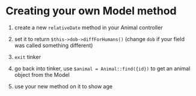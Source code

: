 # Creating your own Model method

1. create a new `relativeDate` method in your Animal controller

1. set it to return `$this->dob->diffForHumans()` (change `dob` if your field was called something different)

1. `exit` tinker

1. go back into tinker, use `$animal = Animal::find({id})` to get an animal object from the Model

1. use your new method on it to show age